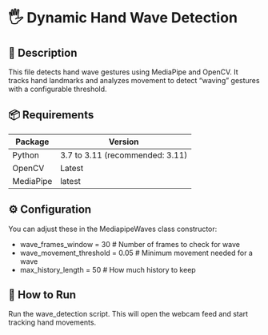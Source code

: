 # 🖐️ Dynamic Hand Wave Detection
## 📖 Description
This file detects hand wave gestures using MediaPipe and OpenCV. It tracks hand landmarks and analyzes movement to detect “waving” gestures with a configurable threshold.
## 📦 Requirements
| Package   | Version                       |
|-----------|-------------------------------|
| Python    |3.7 to 3.11 (recommended: 3.11)|
| OpenCV    |Latest                         |
| MediaPipe |latest                         |

## ⚙️ Configuration
You can adjust these in the MediapipeWaves class constructor:
- wave_frames_window = 30             # Number of frames to check for wave
- wave_movement_threshold = 0.05      # Minimum movement needed for a wave
- max_history_length = 50              # How much history to keep

## 🚀 How to Run
Run the wave_detection script.
This will open the webcam feed and start tracking hand movements.

